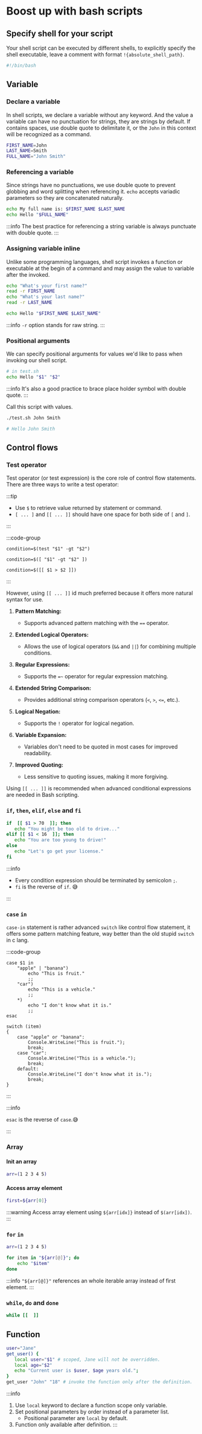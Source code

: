 # Boost up with bash scripts

## Specify shell for your script

Your shell script can be executed by different shells, to explicitly specify the shell executable, leave a comment with format `!{absolute_shell_path}`.

```bash
#!/bin/bash
```

## Variable

### Declare a variable

In shell scripts, we declare a variable without any keyword.
And the value a variable can have no punctuation for strings, they are strings by default.
If contains spaces, use double quote to delimitate it, or the `John` in this context will be recognized as a command.

```bash
FIRST_NAME=John
LAST_NAME=Smith
FULL_NAME="John Smith"
```

### Referencing a variable

Since strings have no punctuations, we use double quote to prevent globbing and word splitting when referencing it.
`echo` accepts variadic parameters so they are concatenated naturally.

```bash
echo My full name is: $FIRST_NAME $LAST_NAME
echo Hello "$FULL_NAME"
```

:::info
The best practice for referencing a string variable is always punctuate with double quote.
:::

### Assigning variable inline

Unlike some programming languages, shell script invokes a function or executable at the begin of a command and may assign the value to variable after the invoked.

```bash
echo "What's your first name?"
read -r FIRST_NAME
echo "What's your last name?"
read -r LAST_NAME

echo Hello "$FIRST_NAME $LAST_NAME"
```

:::info
`-r` option stands for raw string.
:::

### Positional arguments

We can specify positional arguments for values we'd like to pass when invoking our shell script.

```bash
# in test.sh
echo Hello "$1" "$2"
```

:::info
It's also a good practice to brace place holder symbol with double quote.
:::

Call this script with values.

```bash
./test.sh John Smith

# Hello John Smith
```

## Control flows

### Test operator

Test operator (or test expression) is the core role of control flow statements.
There are three ways to write a test operator:

:::tip

- Use `$` to retrieve value  returned by statement or command.
- `[ ... ]` and `[[ ... ]]` should have one space for both side of `[` and `]`.

:::

:::code-group

```bash{test keyword}
condition=$(test "$1" -gt "$2")
```

```bash{using [ ... ]}
condition=$([ "$1" -gt "$2" ])
```

```bash{using [[ ... ]]}
condition=$([[ $1 > $2 ]])
```

:::

However, using `[[ ... ]]` id much preferred because it offers more natural syntax for use.

1. **Pattern Matching:**
   - Supports advanced pattern matching with the `==` operator.

2. **Extended Logical Operators:**
   - Allows the use of logical operators (`&&` and `||`) for combining multiple conditions.

3. **Regular Expressions:**
   - Supports the `=~` operator for regular expression matching.

4. **Extended String Comparison:**
   - Provides additional string comparison operators (`<`, `>`, `<=`, etc.).

5. **Logical Negation:**
   - Supports the `!` operator for logical negation.

6. **Variable Expansion:**
   - Variables don't need to be quoted in most cases for improved readability.

7. **Improved Quoting:**
   - Less sensitive to quoting issues, making it more forgiving.

Using `[[ ... ]]` is recommended when advanced conditional expressions are needed in Bash scripting.

### `if`, `then`, `elif`, `else` and `fi`

```bash
if  [[ $1 > 70  ]]; then
   echo "You might be too old to drive..."
elif [[ $1 < 16  ]]; then
   echo "You are too young to drive!"
else
   echo "Let's go get your license."
fi
```

:::info

- Every condition expression should be terminated by semicolon `;`.
- `fi` is the reverse of `if`. 😅

:::

### `case` `in`

`case-in` statement is rather advanced `switch` like control flow statement, it offers some pattern matching feature, way better than the old stupid `switch` in c lang.

:::code-group

```bash{bash}
case $1 in
    "apple" | "banana")
        echo "This is fruit."
        ;;
    "car")
        echo "This is a vehicle."
        ;;
    *)
        echo "I don't know what it is."
        ;;
esac
```

```cs{cs}
switch (item)
{
    case "apple" or "banana":
        Console.WriteLine("This is fruit.");
        break;
    case "car":
        Console.WriteLine("This is a vehicle.");
        break;
    default:
        Console.WriteLine("I don't know what it is.");
        break;
}
```

:::

:::info

`esac` is the reverse of `case`.😅

:::

### Array

#### Init an array

```bash
arr=(1 2 3 4 5)
```

#### Access array element

```bash
first=${arr[0]}
```

:::warning
Access array element using `${arr[idx]}` instead of `$(arr[idx])`.
:::

### `for` `in`

```bash
arr=(1 2 3 4 5)

for item in "${arr[@]}"; do
    echo "$item"
done
```

:::info
`"${arr[@]}"` references an whole iterable array instead of first element.
:::

### `while`, `do` and `done`

```bash
while [[  ]]
```

## Function

```bash
user="Jane"
get_user() {
   local user="$1" # scoped, Jane will not be overridden.
   local age="$2"
   echo "Current user is $user, $age years old.";
}
get_user "John" "18" # invoke the function only after the definition.
```

:::info

1. Use `local` keyword to declare a function scope only variable.
2. Set positional parameters by order instead of a parameter list.
   - Positional parameter are `local` by default.
3. Function only available after definition.
:::
